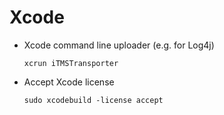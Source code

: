 # Xcode

- Xcode command line uploader (e.g. for Log4j)

  `xcrun iTMSTransporter`

- Accept Xcode license

  `sudo xcodebuild -license accept`
